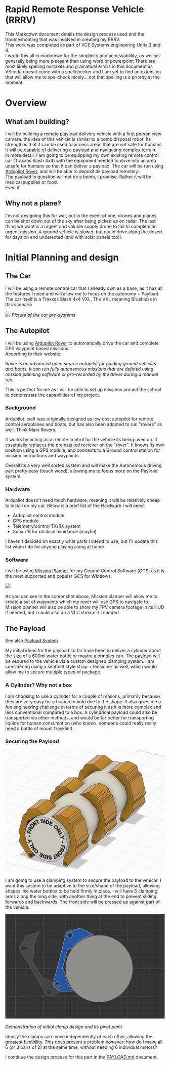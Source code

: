 
# Rapid Remote Response Vehicle (RRRV)
This Markdown document details the design process used and the troubleshooting that was involved in creating my RRRV.  
This work was completed as part of VCE Systems engineering Units 3 and 4.  
I wrote this all in markdown for the simplicity and accessablility, as well as generally being more pleasant than using word or powerpoint
There are most likely spelling mistakes and gramatical errors in this document as VScode doesnt come with a spellchecker and I am yet to find an extension that will allow me to spellcheck nicely....not that spelling is a priority at the moment 

# Overview
## What am I building?
I will be building a remote playload delivery vehicle with a first person view camera. the idea of this vehicle is similar to a bomb disposal robot. Its strength is that it can be used to access areas that are not safe for humans. It will be capable of delivering a payload and navigating complex terrain.  
In more detail, I am going to be equipping my own existing remote control car (Traxxas Slash 4x4) with the equipment needed to drive into an area unsafe for humans so that it can deliver a payload. The car will be run using [Ardupilot Rover](https://ardupilot.org/rover/), and will be able to deposit its payload remotely.  
The payload in question will not be a bomb, I promise. Rather it will be medical supplies or food.  
Even if 
## Why not a plane?
I'm not designing this for war, but in the event of one, drones and planes can be shot down out of the sky after being picked up on radar. The last thing we want is a urgent and valuble supply drone to fail to complete an urgent mission. A ground vehicle is slower, but could drive along the desert for days on end undetected (and with solar panels too!).  
# Initial Planning and design 
## The Car 
I will be using a remote control car that I already own as a base, as it has all the features I need and will allow me to focus on the autonomy + Payload.   
The car itself is a Traxxas Slash 4x4 VXL, The VXL meaning Brushless in this scenario

<img src='./media/TRAXXASLASH.jpg'>
<i>Picture of the car pre-systems</i>  

## The Autopilot 
I will be using [Ardupilot Rover](https://ardupilot.org/rover/) to automatically drive the car and complete GPS waypoint based missions.  
According to their website:   

<i>Rover is an advanced open source autopilot for guiding ground vehicles and boats. It can run fully autonomous missions that are defined using mission planning software or pre-recorded by the driver during a manual run.</i>

This is perfect for me as I will be able to set up missions around the school to demonstrate the capabilities of my project. 

### Background
Ardupilot itself was originally designed as low cost autopilot for remote control aeroplanes and boats, but has also been adapted to run "rovers" as well. Think Mars Rovers. 

It works by acting as a remote control for the vehicle its being used on. It essentially replaces the preinstalled reciever on the "rover". It knows its own position using a GPS module, and connects to a Ground control station for mission instructions and waypoints. 

Overall its a very well sorted system and will make the Autonomous driving part pretty easy (touch wood), allowing me to focus more on the Payload system.

### Hardware
Ardupilot doesn't need much hardware, meaning it will be relatively cheap to install on my car. Below is a brief list of the Hardware I will need:  

- Ardupilot control module
- GPS module
- Telemetry/control TX/RX system
- Sonar/IR for obstical avoidance (maybe)

I haven't decided on exactly what parts I intend to use, but I'll update this list when I do for anyone playing along at home

### Software
I will be using [Mission Planner](https://ardupilot.org/planner/index.html#home) for my Ground Control Software (GCS) as it is the most supported and popular GCS for Windows. 

<img src='https://ardupilot.org/planner/_images/mission_planner_screen_flight_plan.jpg'>

As you can see in the screenshot above, Mission planner will allow me to create a set of waypoints which my rover will use GPS to navigate to. Mission planner will also be able to show my FPV camera footage in its HUD if needed, but I could also do a VLC stream if I needed.

## The Payload

See also [Payload System](/journal/PAYLOAD.md)

My initial ideas for the payload so far have been to deliver a cylinder about the size of a 600ml water bottle or maybe a pringles can. The payload will be secured to the vehicle via a custom designed clamping system. I am considering using a seatbelt style strap + tensioner as well, which would allow me to secure multiple types of package. 

### A Cylinder? Why not a box
I am choosing to use a cylinder for a couple of reasons, primarily because they are very easy for a human to hold due to the shape. It also gives me a fun engineering challenge in terms of securing it as it is more complex and less conventional compared to a box. A cylindrical payload could also be transported via other methods, and would be far better for transporting liquids for human consumption (who knows, someone could really really need a bottle of mount franklin!). 
### Securing the Payload

<img src='./media/ogclamps.png'>

I am going to use a clamping system to secure the payload to the vehicle. I want this system to be adaptive to the size/shape of the payload, allowing shapes like water bottles to be held firmly in place. I will have 6 clamping arms along the long side, with another thing at the end to prevent sliding forwards and backwards. The front side will be pressed up against part of the vehicle.

<img src='./media/clampdemo1.png'>  

<i>Demonstration of initial clamp design and its pivot point</i>

Ideally the clamps can move independently of each other, allowing the greatest flexibility. This does present a problem however: how do I move all 6 (or 3 pairs of 2) at the same time, without needing 
6 individual motors?

I continue the design process for this part in the [PAYLOAD.md](/journal/PAYLOAD.md) document.